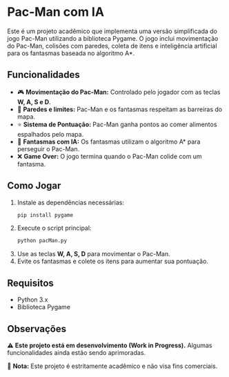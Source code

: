 # Pac-Man com IA

Este é um projeto acadêmico que implementa uma versão simplificada do jogo Pac-Man utilizando a biblioteca Pygame. O jogo inclui movimentação do Pac-Man, colisões com paredes, coleta de itens e inteligência artificial para os fantasmas baseada no algoritmo A*.

## Funcionalidades

- 🎮 **Movimentação do Pac-Man:** Controlado pelo jogador com as teclas **W, A, S e D**.
- 🧱 **Paredes e limites:** Pac-Man e os fantasmas respeitam as barreiras do mapa.
- ⭐ **Sistema de Pontuação:** Pac-Man ganha pontos ao comer alimentos espalhados pelo mapa.
- 👻 **Fantasmas com IA:** Os fantasmas utilizam o algoritmo A* para perseguir o Pac-Man.
- ❌ **Game Over:** O jogo termina quando o Pac-Man colide com um fantasma.

## Como Jogar

1. Instale as dependências necessárias:
   ```sh
   pip install pygame
   ```
2. Execute o script principal:
   ```sh
   python pacMan.py
   ```
3. Use as teclas **W, A, S, D** para movimentar o Pac-Man.
4. Evite os fantasmas e colete os itens para aumentar sua pontuação.

## Requisitos

- Python 3.x
- Biblioteca Pygame

## Observações

⚠️ **Este projeto está em desenvolvimento (Work in Progress).** Algumas funcionalidades ainda estão sendo aprimoradas.

📌 **Nota:** Este projeto é estritamente acadêmico e não visa fins comerciais.


